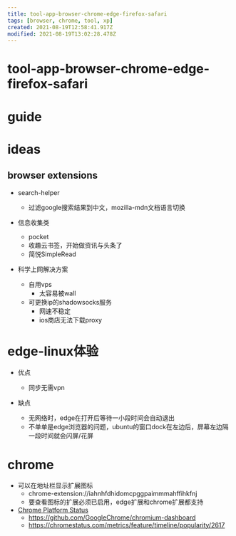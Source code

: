 ```yaml
---
title: tool-app-browser-chrome-edge-firefox-safari
tags: [browser, chrome, tool, xp]
created: 2021-08-19T12:58:41.917Z
modified: 2021-08-19T13:02:28.478Z
---
```


# tool-app-browser-chrome-edge-firefox-safari

# guide

# ideas

## browser extensions

- search-helper
  - 过滤google搜索结果到中文，mozilla-mdn文档语言切换

- 信息收集类
  - pocket
  - 收趣云书签，开始做资讯与头条了
  - 简悦SimpleRead

- 科学上网解决方案
  - 自用vps
    - 太容易被wall
  - 可更换ip的shadowsocks服务
    - 网速不稳定
    - ios商店无法下载proxy
# edge-linux体验
- 优点
  - 同步无需vpn

- 缺点
  - 无网络时，edge在打开后等待一小段时间会自动退出
  - 不单单是edge浏览器的问题，ubuntu的窗口dock在左边后，屏幕左边隔一段时间就会闪屏/花屏
# chrome
- 可以在地址栏显示扩展图标
  - chrome-extension://iahnhfdhidomcpggpaimmmahffihkfnj
  - 要查看图标的扩展必须已启用，edge扩展和chrome扩展都支持
- [Chrome Platform Status](https://chromestatus.com/features)
  - https://github.com/GoogleChrome/chromium-dashboard
  - https://chromestatus.com/metrics/feature/timeline/popularity/2617

